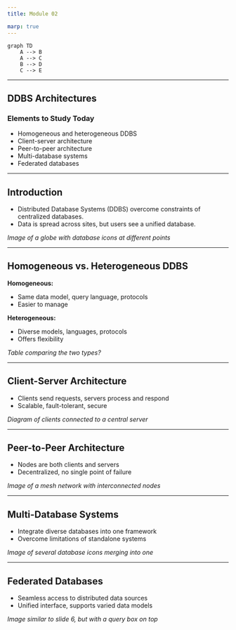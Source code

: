 ```yaml
---
title: Module 02

marp: true
---
```


```mermaid
graph TD
    A --> B
    A --> C
    B --> D
    C --> E
```


---

## DDBS Architectures

### Elements to Study Today

* Homogeneous and heterogeneous DDBS
* Client-server architecture
* Peer-to-peer architecture
* Multi-database systems
* Federated databases

---
## Introduction

* Distributed Database Systems (DDBS) overcome constraints of centralized databases.
* Data is spread across sites, but users see a unified database.

*Image of a globe with database icons at different points*

---
## Homogeneous vs. Heterogeneous DDBS

**Homogeneous:**

* Same data model, query language, protocols
* Easier to manage

**Heterogeneous:**

* Diverse models, languages, protocols
* Offers flexibility

*Table comparing the two types?*

---
## Client-Server Architecture

* Clients send requests, servers process and respond
* Scalable, fault-tolerant, secure

*Diagram of clients connected to a central server*

---
## Peer-to-Peer Architecture

* Nodes are both clients and servers
* Decentralized, no single point of failure

*Image of a mesh network with interconnected nodes*

---
## Multi-Database Systems

* Integrate diverse databases into one framework
* Overcome limitations of standalone systems

*Image of several database icons merging into one*

---
## Federated Databases

* Seamless access to distributed data sources
* Unified interface, supports varied data models

*Image similar to slide 6, but with a query box on top*
